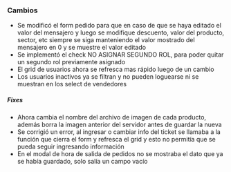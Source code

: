 <h3>Cambios</h3>
<ul>
    <li>Se modificó el form pedido para que en caso de que se haya editado el valor del mensajero y luego se modifique descuento, valor del producto, sector, etc siempre se siga manteniendo el valor mostrado del mensajero en 0 y se muestre el valor editado</li>
    <li>Se implementó el check NO ASIGNAR SEGUNDO ROL, para poder quitar un segundo rol previamente asignado</li>
    <li>El grid de usuarios ahora se refresca mas rápido luego de un cambio</li>
    <li>Los usuarios inactivos ya se filtran y no pueden loguearse ni se muestran en los select de vendedores</li>
</ul>

<h5>Fixes</h5>
<ul>
    <li>Ahora cambia el nombre del archivo de imagen de cada producto, además borra la imagen anterior del servidor antes de guardar la nueva</li>
    <li>Se corrigió un error, al ingresar o cambiar info del ticket se llamaba a la función que cierra el form y refresca el grid y esto no permitía que se pueda seguir ingresando información</li>
    <li>En el modal de hora de salida de pedidos no se mostraba el dato que ya se había guardado, solo salía un campo vacío</li>
</ul>